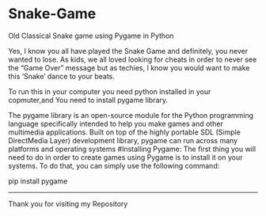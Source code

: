 # Snake-Game
Old Classical Snake game using Pygame in Python


Yes, I know you all have played the Snake Game and definitely, you never wanted to lose. As kids, we all loved looking for cheats in order to never see the “Game Over” message but as techies, I know you would want to make this ‘Snake’ dance to your beats.

To run this in your computer you need python installed in your copmuter,and You need to install pygame library.

The pygame library is an open-source module for the Python programming language specifically intended to help you make games and other multimedia applications. Built on top of the highly portable SDL (Simple DirectMedia Layer) development library, pygame can run across many platforms and operating systems
#Installing Pygame:
The first thing you will need to do in order to create games using Pygame is to install it on your systems. To do that, you can simply use the following command:

pip install pygame


----------------------------------------------------------------------------------------------------------------------------------------------------------------------

Thank you for visiting my Repository
